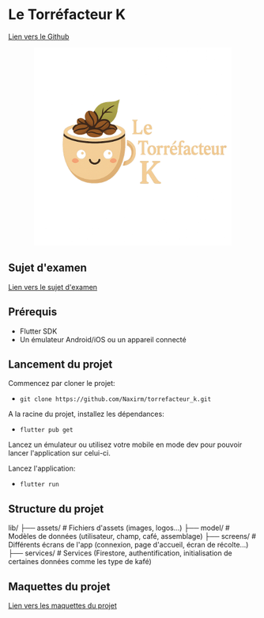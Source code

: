 # Le Torréfacteur K

[Lien vers le Github](https://github.com/Naxirm/torrefacteur_k/)

<div align="center">
  <img src="lib/assets/torrefacteur_logo.png" alt="logo_torrefacteur" title="logo_torrefacteur" width="400" height="400" />
</div>

## Sujet d'examen
[Lien vers le sujet d'examen](sujet.pdf)

## Prérequis

- Flutter SDK
- Un émulateur Android/iOS ou un appareil connecté

## Lancement du projet

Commencez par cloner le projet:
- `git clone https://github.com/Naxirm/torrefacteur_k.git`

A la racine du projet, installez les dépendances:
- `flutter pub get`

Lancez un émulateur ou utilisez votre mobile en mode dev pour pouvoir lancer l'application sur celui-ci.

Lancez l'application:
- `flutter run`

## Structure du projet

lib/
├── assets/              # Fichiers d'assets (images, logos...)
├── model/               # Modèles de données (utilisateur, champ, café, assemblage)
├── screens/             # Différents écrans de l'app (connexion, page d'accueil, écran de récolte...)
├── services/            # Services (Firestore, authentification, initialisation de certaines données comme les type de kafé)

## Maquettes du projet

[Lien vers les maquettes du projet](maquettes.pdf)
